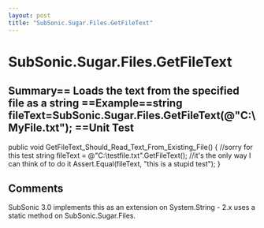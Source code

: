 ```yaml
---
layout: post
title: "SubSonic.Sugar.Files.GetFileText"
---
```


# SubSonic.Sugar.Files.GetFileText



<h2>Summary== Loads the text from the specified file as a string  ==Example==string fileText=SubSonic.Sugar.Files.GetFileText(@"C:\MyFile.txt");  ==Unit Test</h2>

 
public void GetFileText_Should_Read_Text_From_Existing_File() {  //sorry for this test  string fileText = @"C:\testfile.txt".GetFileText();  //it's the only way I can think of to do it  Assert.Equal(fileText, "this is a stupid test"); }  

<h2>Comments</h2>

 SubSonic 3.0 implements this as an extension on System.String - 2.x uses a static method on SubSonic.Sugar.Files.
